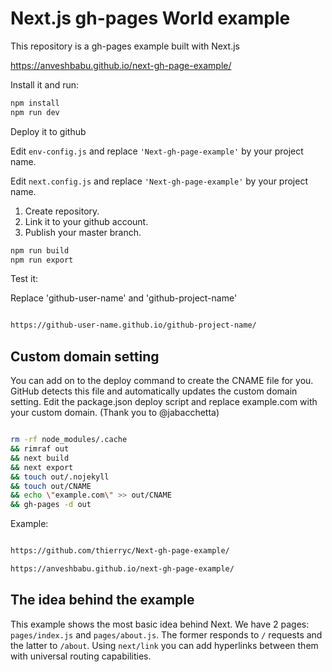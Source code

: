 # Next.js gh-pages World example

This repository is a gh-pages example built with Next.js

https://anveshbabu.github.io/next-gh-page-example/

Install it and run:

```bash
npm install
npm run dev
```

Deploy it to github

Edit ```env-config.js``` and replace ```'Next-gh-page-example'``` by your project name.

Edit ```next.config.js``` and replace ```'Next-gh-page-example'``` by your project name.

1. Create repository.
2. Link it to your github account.
3. Publish your master branch.

```bash
npm run build
npm run export
```

Test it:

Replace 'github-user-name' and 'github-project-name'

```bash

https://github-user-name.github.io/github-project-name/

```

## Custom domain setting

You can add on to the deploy command to create the CNAME file for you. GitHub detects this file and automatically updates the custom domain setting. Edit the package.json deploy script and replace example.com with your custom domain. (Thank you to @jabacchetta)

```bash

rm -rf node_modules/.cache 
&& rimraf out 
&& next build 
&& next export 
&& touch out/.nojekyll 
&& touch out/CNAME
&& echo \"example.com\" >> out/CNAME
&& gh-pages -d out

```

Example:

```bash

https://github.com/thierryc/Next-gh-page-example/

https://anveshbabu.github.io/next-gh-page-example/

```


## The idea behind the example

This example shows the most basic idea behind Next. We have 2 pages: `pages/index.js` and `pages/about.js`. The former responds to `/` requests and the latter to `/about`. Using `next/link` you can add hyperlinks between them with universal routing capabilities.
